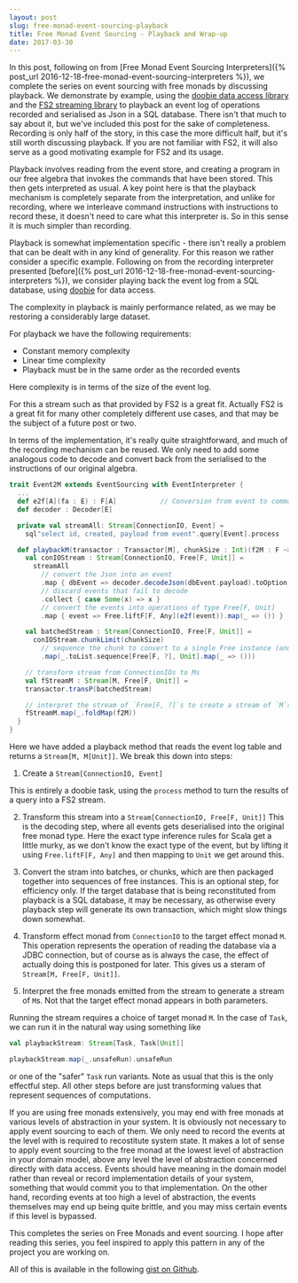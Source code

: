 ```yaml
---
layout: post
slug: free-monad-event-sourcing-playback
title: Free Monad Event Sourcing - Playback and Wrap-up
date: 2017-03-30
---
```


In this post, following on from [Free Monad Event Sourcing Interpreters]({% post_url 2016-12-18-free-monad-event-sourcing-interpreters %}), we complete the series on event sourcing with free monads by discussing playback. We demonstrate by example, using the [doobie data access library](https://github.com/tpolecat/doobie) and the [FS2 streaming library](https://github.com/functional-streams-for-scala/fs2) to playback an event log of operations recorded and serialised as Json in a SQL database. There isn't that much to say about it, but we've included this post for the sake of completeness. Recording is only half of the story, in this case the more difficult half, but it's still worth discussing playback. If you are not familiar with FS2, it will also serve as a good motivating example for FS2 and its usage.

Playback involves reading from the event store, and creating a program in our free algebra that invokes the commands that have been stored. This then gets interpreted as usual. A key point here is that the playback mechanism is completely separate from the interpretation, and unlike for recording, where we interleave command instructions with instructions to record these, it doesn't need to care what this interpreter is. So in this sense it is much simpler than recording. 

Playback is somewhat implementation specific - there isn't really a problem that can be dealt with in any kind of generality. For this reason we rather consider a specific example. Following on from the recording interpreter presented [before]({% post_url 2016-12-18-free-monad-event-sourcing-interpreters %}), we consider playing back the event log from a SQL database, using [doobie](https://github.com/tpolecat/doobie) for data access.

The complexity in playback is mainly performance related, as we may be restoring a considerably large dataset. 

For playback we have the following requirements:

* Constant memory complexity
* Linear time complexity 
* Playback must be in the same order as the recorded events

Here complexity is in terms of the size of the event log.

For this a stream such as that provided by FS2 is a great fit. Actually FS2 is a great fit for many other completely different use cases, and that may be the subject of a future post or two.

In terms of the implementation, it's really quite straightforward, and much of the recording mechanism can be reused. We only need to add some analogous code to decode and convert back from the serialised to the instructions of our original algebra.

```scala
trait Event2M extends EventSourcing with EventInterpreter {
  ...
  def e2f[A](fa : E) : F[A]           // Conversion from event to command
  def decoder : Decoder[E]

  private val streamAll: Stream[ConnectionIO, Event] =
    sql"select id, created, payload from event".query[Event].process

  def playbackM(transactor : Transactor[M], chunkSize : Int)(f2M : F ~> M)(implicit M : Monad[M]) : Stream[M, M[Unit]] = {
    val conIOStream : Stream[ConnectionIO, Free[F, Unit]] =
      streamAll
        // convert the Json into an event
        .map { dbEvent => decoder.decodeJson(dbEvent.payload).toOption }
        // discard events that fail to decode
        .collect { case Some(x) => x }
        // convert the events into operations of type Free[F, Unit]
        .map { event => Free.liftF[F, Any](e2f(event)).map(_ => ()) }

    val batchedStream : Stream[ConnectionIO, Free[F, Unit]] =
      conIOStream.chunkLimit(chunkSize)
        // sequence the chunk to convert to a single Free instance (and convert to Unit)
        .map(_.toList.sequence[Free[F, ?], Unit].map(_ => ()))

    // transform stream from ConnectionIOs to Ms
    val fStreamM : Stream[M, Free[F, Unit]] =
    transactor.transP(batchedStream)

    // interpret the stream of `Free[F, ?]`s to create a stream of `M`s
    fStreamM.map(_.foldMap(f2M))
  }
}
```

Here we have added a playback method that reads the event log table and returns a `Stream[M, M[Unit]]`. We break this down into steps:

1. Create a `Stream[ConnectionIO, Event]`
  
  This is entirely a doobie task, using the `process` method to turn the results of a query into a FS2 stream.

2. Transform this stream into a `Stream[ConnectionIO, Free[F, Unit]]`
  This is the decoding step, where all events gets deserialised into the original free monad type. Here the exact type inference rules for Scala get a little murky, as we don't know the exact type of the event, but by lifting it using `Free.liftF[F, Any]` and then mapping to `Unit` we get around this.

3. Convert the stram into batches, or chunks, which are then packaged together into sequences of free instances. This is an optional step, for efficiency only. If the target database that is being reconstituted from playback is a SQL database, it may be necessary, as otherwise every playback step will generate its own transaction, which might slow things down somewhat.  

4. Transform effect monad from `ConnectionIO` to the target effect monad `M`. This operation represents the operation of reading the database via a JDBC connection, but of course as is always the case, the effect of actually doing this is postponed for later. This gives us a steram of `Stream[M, Free[F, Unit]]`.

5. Interpret the free monads emitted from the stream to generate a stream of `M`s. Not that the target effect monad appears in both parameters.

Running the stream requires a choice of target monad `M`. In the case of `Task`, we can run it in the natural way using something like

```scala
val playbackStream: Stream[Task, Task[Unit]]

playbackStream.map(_.unsafeRun).unsafeRun
```

or one of the "safer" `Task` run variants. Note as usual that this is the only effectful step. All other steps before are just transforming values that represent sequences of computations.

If you are using free monads extensively, you may end with free monads at various levels of abstraction in your system. It is obviously not necessary to apply event sourcing to each of them. We only need to record the events at the level with is required to recostitute system state. It makes a lot of sense to apply event sourcing to the free monad at the lowest level of abstraction in your domain model, above any level the level of abstraction concerned directly with data access. Events should have meaning in the domain model rather than reveal or record implementation details of your system, something that would commit you to that implementation. On the other hand, recording events at too high a level of abstraction, the events themselves may end up being quite brittle, and you may miss certain events if this level is bypassed.

This completes the series on Free Monads and event sourcing. I hope after reading this series, you feel inspired to apply this pattern in any of the project you are working on.

All of this is available in the following [gist on Github](https://gist.github.com/szoio/b80a5c5fb8da00be5a2e5fd822b7895e).

